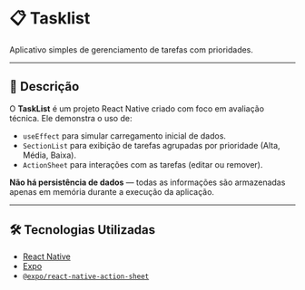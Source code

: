 # 📋 **Tasklist**

Aplicativo simples de gerenciamento de tarefas com prioridades.

---

## 🚀 Descrição

O **TaskList** é um projeto React Native criado com foco em avaliação técnica. Ele demonstra o uso de:

- `useEffect` para simular carregamento inicial de dados.
- `SectionList` para exibição de tarefas agrupadas por prioridade (Alta, Média, Baixa).
- `ActionSheet` para interações com as tarefas (editar ou remover).

**Não há persistência de dados** — todas as informações são armazenadas apenas em memória durante a execução da aplicação.

---

## 🛠️ Tecnologias Utilizadas

- [React Native](https://reactnative.dev/)
- [Expo](https://expo.dev/)
- [`@expo/react-native-action-sheet`](https://docs.expo.dev/versions/latest/sdk/action-sheet/)
